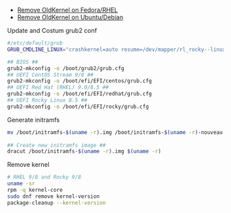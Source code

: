- [Remove OldKernel on Fedora/RHEL](https://fostips.com/remove-old-kernels-fedora-rhel/)
- [Remove OldKernel on Ubuntu/Debian](https://ostechnix.com/remove-old-unused-linux-kernels/)

Update and Costum grub2 conf
```sh
#/etc/default/grub
GRUB_CMDLINE_LINUX="crashkernel=auto resume=/dev/mapper/rl_rocky--linux-swap rd.lvm.lv=rl_rocky-linux/root rd.lvm.lv=rl_rocky-linux/swap rhgb quiet rd.driver.blacklist=nouveau"

## BIOS ##
grub2-mkconfig -o /boot/grub2/grub.cfg
## UEFI CentOS Stream 9/8 ##
grub2-mkconfig -o /boot/efi/EFI/centos/grub.cfg
## UEFI Red Hat (RHEL) 9.0/8.5 ##
grub2-mkconfig -o /boot/efi/EFI/redhat/grub.cfg
## UEFI Rocky Linux 8.5 ##
grub2-mkconfig -o /boot/efi/EFI/rocky/grub.cfg
```

Generate initramfs
```sh
mv /boot/initramfs-$(uname -r).img /boot/initramfs-$(uname -r)-nouveau.img
 
## Create new initramfs image ##
dracut /boot/initramfs-$(uname -r).img $(uname -r)
```

Remove kernel
```sh
# RHEL 9/8 and Rocky 9/8
uname -sr
rpm -q kernel-core
sudo dnf remove kernel-version
package-cleanup --kernel-version
```
